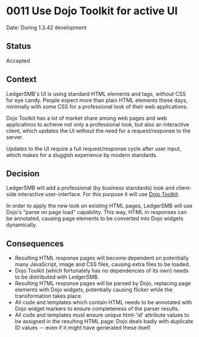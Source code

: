 # 0011 Use Dojo Toolkit for active UI

Date: During 1.3.42 development

## Status

Accepted

## Context

LedgerSMB's UI is using standard HTML elements and tags, without
CSS for eye candy. People expect more than plain HTML elements these
days, minimally with some CSS for a professional look of their
web applications.

Dojo Toolkit has a lot of market share among web pages and web
applicatinos to achieve not only a professional look, but also an
interactive client, which updates the UI without the need for a
request/response to the server.

Updates to the UI require a full request/response cycle after user
input, which makes for a sluggish experience by modern standards.

## Decision

LedgerSMB will add a professional (by business standards) look and
client-side interactive user-interface.  For this purpose it will
use [Dojo Toolkit](https://dojotoolkit.org/).

In order to apply the new look on existing HTML pages, LedgerSMB
will use Dojo's "parse on page load" capability.  This way, HTML in
responses can be annotated, causing page elements to be converted
into Dojo widgets dynamically.

## Consequences

* Resulting HTML response pages will become dependent on potentially
  many JavaScript, image and CSS files, causing extra files to be
  loaded.
* Dojo Toolkit (which fortunately has no dependencies of its own)
  needs to be distributed with LedgerSMB.
* Resulting HTML response pages will be parsed by Dojo, replacing
  page elements with Dojo widgets, potentially causing flicker while
  the transformation takes place.
* All code and templates which contain HTML needs to be annotated
  with Dojo widget markers to ensure completeness of the parser results.
* All code and templates must ensure unique html-'id' attribute values
  to be assigned in the resulting HTML page: Dojo deals badly with
  duplicate ID values -- even if it might have generated these itself.
